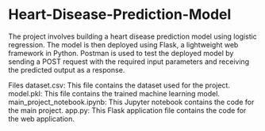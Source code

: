 # Heart-Disease-Prediction-Model
  
  The project involves building a heart disease prediction model using logistic regression. The model is then deployed using Flask, a lightweight web framework in Python. Postman is used to test the deployed model by sending a POST request with the required input parameters and receiving the predicted output as a response.

Files
dataset.csv: This file contains the dataset used for the project.
model.pkl: This file contains the trained machine learning model.
main_project_notebook.ipynb: This Jupyter notebook contains the code for the main project.
app.py: This Flask application file contains the code for the web application.
